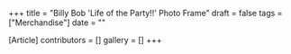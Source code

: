 +++
title = "Billy Bob 'Life of the Party!!' Photo Frame"
draft = false
tags = ["Merchandise"]
date = ""

[Article]
contributors = []
gallery = []
+++